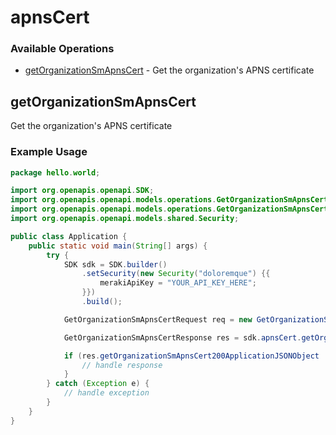 # apnsCert

### Available Operations

* [getOrganizationSmApnsCert](#getorganizationsmapnscert) - Get the organization's APNS certificate

## getOrganizationSmApnsCert

Get the organization's APNS certificate

### Example Usage

```java
package hello.world;

import org.openapis.openapi.SDK;
import org.openapis.openapi.models.operations.GetOrganizationSmApnsCertRequest;
import org.openapis.openapi.models.operations.GetOrganizationSmApnsCertResponse;
import org.openapis.openapi.models.shared.Security;

public class Application {
    public static void main(String[] args) {
        try {
            SDK sdk = SDK.builder()
                .setSecurity(new Security("doloremque") {{
                    merakiApiKey = "YOUR_API_KEY_HERE";
                }})
                .build();

            GetOrganizationSmApnsCertRequest req = new GetOrganizationSmApnsCertRequest("consequatur");            

            GetOrganizationSmApnsCertResponse res = sdk.apnsCert.getOrganizationSmApnsCert(req);

            if (res.getOrganizationSmApnsCert200ApplicationJSONObject != null) {
                // handle response
            }
        } catch (Exception e) {
            // handle exception
        }
    }
}
```
